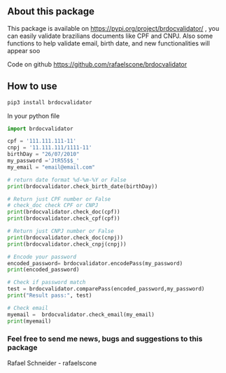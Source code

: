 ## About this package

This package is available on https://pypi.org/project/brdocvalidator/ , you can easily validate brazilians documents like CPF and CNPJ. Also some functions to help validate email, birth date, and new functionalities will appear soo

Code on github
https://github.com/rafaelscone/brdocvalidator

## How to use

```bash
pip3 install brdocvalidator
```

In your python file
```py
import brdocvalidator

cpf = '111.111.111-11'
cnpj = '11.111.111/1111-11'
birthDay = "26/07/2010"
my_password ='JtR55$$_'
my_email = "email@email.com"

# return date format %d-%m-%Y or False
print(brdocvalidator.check_birth_date(birthDay))

# Return just CPF number or False
# check_doc check CPF or CNPJ
print(brdocvalidator.check_doc(cpf))
print(brdocvalidator.check_cpf(cpf))

# Return just CNPJ number or False
print(brdocvalidator.check_doc(cnpj))
print(brdocvalidator.check_cnpj(cnpj))

# Encode your password
encoded_password= brdocvalidator.encodePass(my_password)
print(encoded_password)

# Check if password match
test = brdocvalidator.comparePass(encoded_password,my_password)
print("Result pass:", test)

# Check email 
myemail =  brdocvalidator.check_email(my_email)
print(myemail)
```

### Feel free to send me news, bugs and suggestions to this package
Rafael Schneider - rafaelscone



